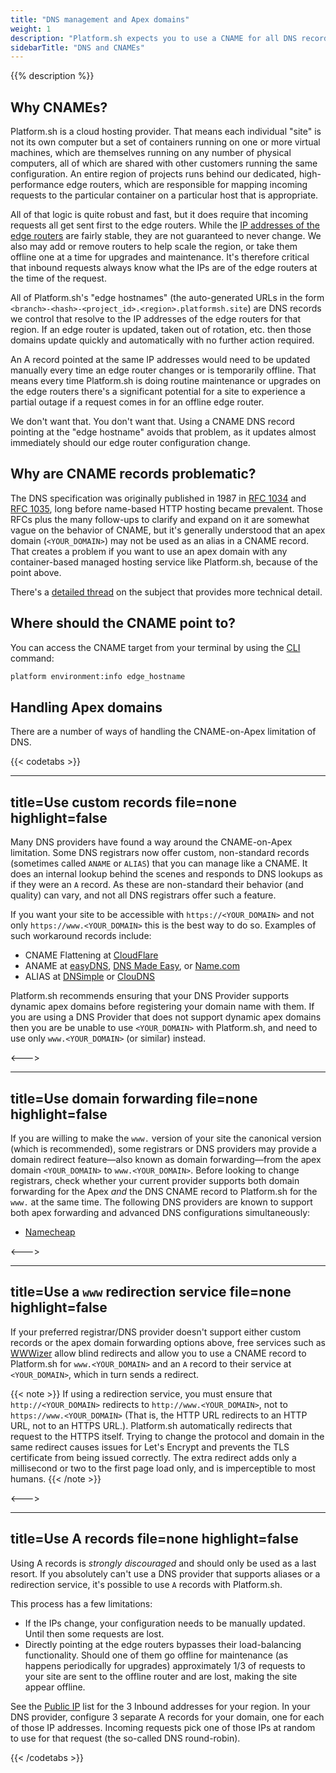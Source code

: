 ```yaml
---
title: "DNS management and Apex domains"
weight: 1
description: "Platform.sh expects you to use a CNAME for all DNS records. However, that is problematic with some DNS registrars."
sidebarTitle: "DNS and CNAMEs"
---
```


{{% description %}}

## Why CNAMEs?

Platform.sh is a cloud hosting provider. That means each individual "site" is not its own computer but a set of containers running on one or more virtual machines, which are themselves running on any number of physical computers, all of which are shared with other customers running the same configuration. An entire region of projects runs behind our dedicated, high-performance edge routers, which are responsible for mapping incoming requests to the particular container on a particular host that is appropriate.

All of that logic is quite robust and fast, but it does require that incoming requests all get sent first to the edge routers. While the [IP addresses of the edge routers](/development/regions.md) are fairly stable, they are not guaranteed to never change. We also may add or remove routers to help scale the region, or take them offline one at a time for upgrades and maintenance. It's therefore critical that inbound requests always know what the IPs are of the edge routers at the time of the request.

All of Platform.sh's "edge hostnames" (the auto-generated URLs in the form `<branch>-<hash>-<project_id>.<region>.platformsh.site`) are DNS records we control that resolve to the IP addresses of the edge routers for that region. If an edge router is updated, taken out of rotation, etc. then those domains update quickly and automatically with no further action required.

An A record pointed at the same IP addresses would need to be updated manually every time an edge router changes or is temporarily offline. That means every time Platform.sh is doing routine maintenance or upgrades on the edge routers there's a significant potential for a site to experience a partial outage if a request comes in for an offline edge router.

We don't want that. You don't want that. Using a CNAME DNS record pointing at the "edge hostname" avoids that problem, as it updates almost immediately should our edge router configuration change.

## Why are CNAME records problematic?

The DNS specification was originally published in 1987 in [RFC 1034](https://tools.ietf.org/html/rfc1034) and [RFC 1035](https://tools.ietf.org/html/rfc1035), long before name-based HTTP hosting became prevalent. Those RFCs plus the many follow-ups to clarify and expand on it are somewhat vague on the behavior of CNAME, but it's generally understood that an apex domain (`<YOUR_DOMAIN>`) may not be used as an alias in a CNAME record. That creates a problem if you want to use an apex domain with any container-based managed hosting service like Platform.sh, because of the point above.

There's a [detailed thread](https://serverfault.com/questions/613829/why-cant-a-cname-record-be-used-at-the-apex-aka-root-of-a-domain) on the subject that provides more technical detail.

## Where should the CNAME point to?

You can access the CNAME target from your terminal by using the [CLI](../../development/cli/_index.md) command:

```bash
platform environment:info edge_hostname
```

## Handling Apex domains

There are a number of ways of handling the CNAME-on-Apex limitation of DNS.

{{< codetabs >}}

---
title=Use custom records
file=none
highlight=false
---

Many DNS providers have found a way around the CNAME-on-Apex limitation. Some DNS registrars now offer custom, non-standard records (sometimes called `ANAME` or `ALIAS`) that you can manage like a CNAME. It does an internal lookup behind the scenes and responds to DNS lookups as if they were an `A` record. As these are non-standard their behavior (and quality) can vary, and not all DNS registrars offer such a feature.

If you want your site to be accessible with `https://<YOUR_DOMAIN>` and not only `https://www.<YOUR_DOMAIN>` this is the best way to do so. Examples of such workaround records include:

<!-- vale Platform.condescending = NO -->
 * CNAME Flattening at [CloudFlare](https://www.cloudflare.com/)
 * ANAME at [easyDNS](https://www.easydns.com/), [DNS Made Easy](http://www.dnsmadeeasy.com/), or [Name.com](https://www.name.com/)
 * ALIAS at [DNSimple](https://dnsimple.com/) or [ClouDNS](https://www.cloudns.net/)
<!-- vale Platform.condescending = YES -->

Platform.sh recommends ensuring that your DNS Provider supports dynamic apex domains before registering your domain name with them. If you are using a DNS Provider that does not support dynamic apex domains then you are be unable to use `<YOUR_DOMAIN>` with Platform.sh, and need to use only `www.<YOUR_DOMAIN>` (or similar) instead.

<--->

---
title=Use domain forwarding
file=none
highlight=false
---

If you are willing to make the `www.` version of your site the canonical version (which is recommended), some registrars or DNS providers may provide a domain redirect feature—also known as domain forwarding—from the apex domain `<YOUR_DOMAIN>` to `www.<YOUR_DOMAIN>`. Before looking to change registrars, check whether your current provider supports both domain forwarding for the Apex *and* the DNS CNAME record to Platform.sh for the `www.` at the same time. The following DNS providers are known to support both apex forwarding and advanced DNS configurations simultaneously:

* [Namecheap](https://www.namecheap.com/support/knowledgebase/article.aspx/385/2237/how-to-redirect-a-url-for-a-domain/)

<--->

---
title=Use a `www` redirection service
file=none
highlight=false
---

If your preferred registrar/DNS provider doesn't support either custom records or the apex domain forwarding options above, free services such as [WWWizer](http://wwwizer.com/) allow blind redirects and allow you to use a CNAME record to Platform.sh for `www.<YOUR_DOMAIN>` and an `A` record to their service at `<YOUR_DOMAIN>`, which in turn sends a redirect.

{{< note >}}
If using a redirection service, you must ensure that `http://<YOUR_DOMAIN>` redirects to `http://www.<YOUR_DOMAIN>`, not to `https://www.<YOUR_DOMAIN>` (That is, the HTTP URL redirects to an HTTP URL, not to an HTTPS URL.).
Platform.sh automatically redirects that request to the HTTPS itself. Trying to change the protocol and domain in the same redirect causes issues for Let's Encrypt and prevents the TLS certificate from being issued correctly.
The extra redirect adds only a millisecond or two to the first page load only, and is imperceptible to most humans.
{{< /note >}}

<--->

---
title=Use A records
file=none
highlight=false
---

Using A records is _strongly discouraged_ and should only be used as a last resort.
If you absolutely can't use a DNS provider that supports aliases or a redirection service, it's possible to use `A` records with Platform.sh.

This process has a few limitations:

- If the IPs change, your configuration needs to be manually updated. Until then some requests are lost.
- Directly pointing at the edge routers bypasses their load-balancing functionality. Should one of them go offline for maintenance (as happens periodically for upgrades) approximately 1/3 of requests to your site are sent to the offline router and are lost, making the site appear offline.

See the [Public IP](/development/regions.md) list for the 3 Inbound addresses for your region. In your DNS provider, configure 3 separate A records for your domain, one for each of those IP addresses. Incoming requests pick one of those IPs at random to use for that request (the so-called DNS round-robin).

{{< /codetabs >}}
